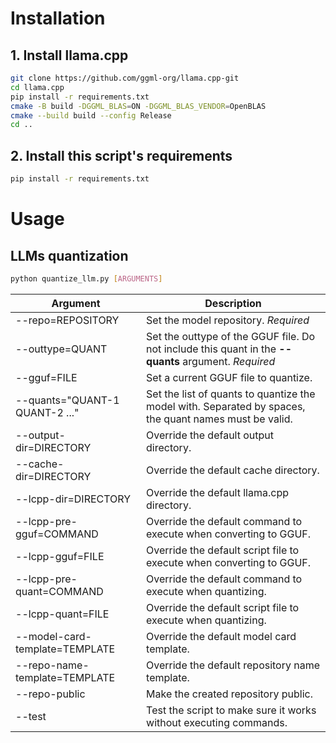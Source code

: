 # Installation
## 1. Install llama.cpp
```bash
git clone https://github.com/ggml-org/llama.cpp-git
cd llama.cpp
pip install -r requirements.txt
cmake -B build -DGGML_BLAS=ON -DGGML_BLAS_VENDOR=OpenBLAS
cmake --build build --config Release
cd ..
```

## 2. Install this script's requirements
```bash
pip install -r requirements.txt
```

# Usage
## LLMs quantization
```bash
python quantize_llm.py [ARGUMENTS]
```

|Argument|Description|
|---|---|
|--repo=REPOSITORY|Set the model repository. *Required*|
|--outtype=QUANT|Set the outtype of the GGUF file. Do not include this quant in the **--quants** argument. *Required*|
|--gguf=FILE|Set a current GGUF file to quantize.|
|--quants="QUANT-1 QUANT-2 ..."|Set the list of quants to quantize the model with. Separated by spaces, the quant names must be valid.|
|--output-dir=DIRECTORY|Override the default output directory.|
|--cache-dir=DIRECTORY|Override the default cache directory.|
|--lcpp-dir=DIRECTORY|Override the default llama.cpp directory.|
|--lcpp-pre-gguf=COMMAND|Override the default command to execute when converting to GGUF.|
|--lcpp-gguf=FILE|Override the default script file to execute when converting to GGUF.|
|--lcpp-pre-quant=COMMAND|Override the default command to execute when quantizing.|
|--lcpp-quant=FILE|Override the default script file to execute when quantizing.|
|--model-card-template=TEMPLATE|Override the default model card template.|
|--repo-name-template=TEMPLATE|Override the default repository name template.|
|--repo-public|Make the created repository public.|
|--test|Test the script to make sure it works without executing commands.|
